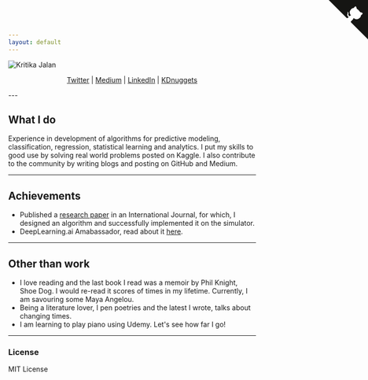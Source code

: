 ```yaml
---
layout: default
---
```


![Kritika Jalan](https://avatars2.githubusercontent.com/u/9217362)

<p align="center">
<a href="https://twitter.com/Kritika_Jalan">Twitter</a> |
<a href="https://medium.com/@Kritika_Jalan">Medium</a> |
<a href="https://www.linkedin.com/in/kritikajalan/">LinkedIn</a> |
<a href="https://www.kdnuggets.com/author/kritika-jalan">KDnuggets</a>
</p>
---

## What I do

Experience in development of algorithms for predictive modeling, classification, regression, statistical learning and analytics. I put my skills to good use by solving real world problems posted on Kaggle. I also contribute to the community by writing blogs and posting on GitHub and Medium.

---

## Achievements

* Published a [research paper](http://www.tjprc.org/publishpapers/2-15-1377328181-8.%20Approach%20to%20design.full.pdf) in an International Journal, for which, I designed an algorithm and successfully implemented it on the simulator.
* DeepLearning.ai Amabassador, read about it [here](https://www.linkedin.com/pulse/deeplearningai-amabassador-kritika-jalan/).

---

## Other than work

* I love reading and the last book I read was a memoir by Phil Knight, Shoe Dog. I would re-read it scores of times in my lifetime. Currently, I am savouring some Maya Angelou. 
* Being a literature lover, I pen poetries and the latest I wrote, talks about changing times.
* I am learning to play piano using Udemy. Let's see how far I go!

---

### License

MIT License

<a href="https://github.com/Krithi07" class="github-corner"><svg width="80" height="80" viewBox="0 0 250 250" style="fill:#151513; color:#fff; position: absolute; top: 0; border: 0; right: 0;"><path d="M0,0 L115,115 L130,115 L142,142 L250,250 L250,0 Z"></path><path d="M128.3,109.0 C113.8,99.7 119.0,89.6 119.0,89.6 C122.0,82.7 120.5,78.6 120.5,78.6 C119.2,72.0 123.4,76.3 123.4,76.3 C127.3,80.9 125.5,87.3 125.5,87.3 C122.9,97.6 130.6,101.9 134.4,103.2" fill="currentColor" style="transform-origin: 130px 106px;" class="octo-arm"></path><path d="M115.0,115.0 C114.9,115.1 118.7,116.5 119.8,115.4 L133.7,101.6 C136.9,99.2 139.9,98.4 142.2,98.6 C133.8,88.0 127.5,74.4 143.8,58.0 C148.5,53.4 154.0,51.2 159.7,51.0 C160.3,49.4 163.2,43.6 171.4,40.1 C171.4,40.1 176.1,42.5 178.8,56.2 C183.1,58.6 187.2,61.8 190.9,65.4 C194.5,69.0 197.7,73.2 200.1,77.6 C213.8,80.2 216.3,84.9 216.3,84.9 C212.7,93.1 206.9,96.0 205.4,96.6 C205.1,102.4 203.0,107.8 198.3,112.5 C181.9,128.9 168.3,122.5 157.7,114.1 C157.9,116.9 156.7,120.9 152.7,124.9 L141.0,136.5 C139.8,137.7 141.6,141.9 141.8,141.8 Z" fill="currentColor" class="octo-body"></path></svg></a><style>.github-corner:hover .octo-arm{animation:octocat-wave 560ms ease-in-out}@keyframes octocat-wave{0%,100%{transform:rotate(0)}20%,60%{transform:rotate(-25deg)}40%,80%{transform:rotate(10deg)}}@media (max-width:500px){.github-corner:hover .octo-arm{animation:none}.github-corner .octo-arm{animation:octocat-wave 560ms ease-in-out}}</style>
